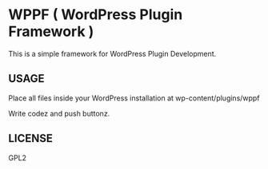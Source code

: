 WPPF ( WordPress Plugin Framework )
===================================

This is a simple framework for WordPress Plugin Development.

USAGE
-----

Place all files inside your WordPress installation at wp-content/plugins/wppf

Write codez and push buttonz.

LICENSE
-------

GPL2